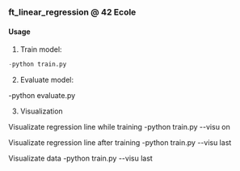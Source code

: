 
### ft_linear_regression @ 42 Ecole

#### Usage

1. Train model:
```python
-python train.py
```
2. Evaluate model:

-python evaluate.py

3. Visualization

Visualizate regression line while training
-python train.py --visu on

Visualizate regression line after training
-python train.py --visu last

Visualizate data
-python train.py --visu last
